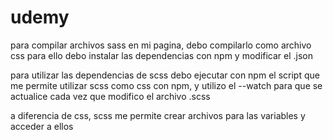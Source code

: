 # udemy 

para compilar archivos sass en mi pagina, debo compilarlo como archivo css
para ello debo instalar las dependencias con npm y modificar el .json

para utilizar las dependencias de scss debo ejecutar con npm el script que me permite utilizar scss como css con npm, y utilizo el --watch para que se actualice cada vez que modifico el archivo .scss

a diferencia de css, scss me permite crear archivos para las variables y acceder a ellos



